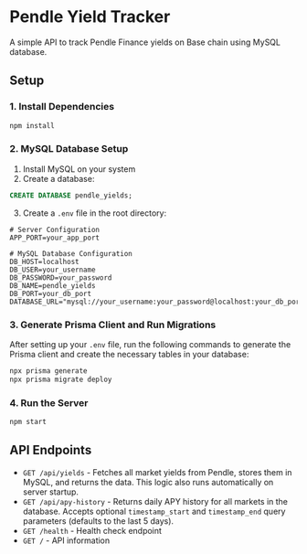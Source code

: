# Pendle Yield Tracker 

A simple API to track Pendle Finance yields on Base chain using MySQL database.

## Setup

### 1. Install Dependencies

```bash
npm install
```

### 2. MySQL Database Setup

1. Install MySQL on your system
2. Create a database:

```sql
CREATE DATABASE pendle_yields;
```

3. Create a `.env` file in the root directory:

```env
# Server Configuration
APP_PORT=your_app_port

# MySQL Database Configuration
DB_HOST=localhost
DB_USER=your_username
DB_PASSWORD=your_password
DB_NAME=pendle_yields
DB_PORT=your_db_port
DATABASE_URL="mysql://your_username:your_password@localhost:your_db_port/pendle_yields"
```

### 3. Generate Prisma Client and Run Migrations

After setting up your `.env` file, run the following commands to generate the Prisma client and create the necessary tables in your database:

```bash
npx prisma generate
npx prisma migrate deploy
```

### 4. Run the Server

```bash
npm start
```

## API Endpoints

- `GET /api/yields` - Fetches all market yields from Pendle, stores them in MySQL, and returns the data. This logic also runs automatically on server startup.
- `GET /api/apy-history` - Returns daily APY history for all markets in the database. Accepts optional `timestamp_start` and `timestamp_end` query parameters (defaults to the last 5 days).
- `GET /health` - Health check endpoint
- `GET /` - API information
